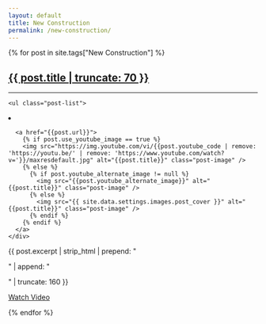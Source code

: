 ```yaml
---
layout: default
title: New Construction
permalink: /new-construction/
---
```

{% for post in site.tags["New Construction"] %}

<div class="row content-container">
  <!-- <div class="col-sm-12"> -->
    <h2 class="post-overview-title"><a class="post-link" href="{{ post.url }}">{{ post.title | truncate: 70 }}</a></h2>
    <!-- <span class="post-meta">
      {{ post.date | date: "%b %-d, %Y" }}
     -->
      <hr />
    <!-- </div> -->

    <ul class="post-list">
<li>
  <div class="col-lg-6 post-image-container">
    <div class="post-excerpts">

      <a href="{{post.url}}">
        {% if post.use_youtube_image == true %}
        <img src="https://img.youtube.com/vi/{{post.youtube_code | remove: 'https://youtu.be/' | remove: 'https://www.youtube.com/watch?v='}}/maxresdefault.jpg" alt="{{post.title}}" class="post-image" />
        {% else %}
          {% if post.youtube_alternate_image != null %}
            <img src="{{post.youtube_alternate_image}}" alt="{{post.title}}" class="post-image" />
          {% else %}
            <img src="{{ site.data.settings.images.post_cover }}" alt="{{post.title}}" class="post-image" />
          {% endif %}
        {% endif %}
      </a>
    </div>
  </div>
  <div class="col-lg-6">
    {{ post.excerpt | strip_html | prepend: "<p class="excerpt">" | append: "</p>" | truncate: 160 }}
      <p class="readlink"><a href="{{post.url}}" class="readmore">Watch Video</a></p>
  </div>
</li>
</ul>
</div>

{% endfor %}
